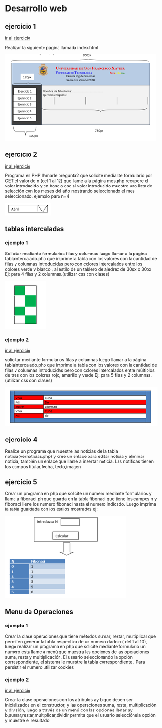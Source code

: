 # Desarrollo web

## ejercicio 1

[ir al ejercicio](https://github.com/Hidel57/ejercicios-web/tree/main/pregunta1)

Realizar la siguiente página llamada index.html

<img src="img_preg/preg_1.png" alt="pregunta 1" width="500">

## ejercicio 2

[ir al ejercicio](https://github.com/Hidel57/ejercicios-web/tree/main/pregunta2)

Programa en PHP llamarle pregunta2 que solicite mediante formulario por GET  el valor de  n (del 1 al 12) que llame a la página mes.php recupere el valor introducido y en base a ese al valor introducido muestre una lista de selección con los meses del año mostrando seleccionado el mes seleccionado. ejemplo para n=4


<img src="img_preg/preg_2_1.png" alt="pregunta 2">
 
## tablas intercaladas
 
### ejemplo 1
 
Solicitar mediante formularios filas y columnas  luego llamar a la página tablaintercalado.php que imprime la tabla con los valores con la cantidad de filas  y columnas introducidas pero con colores intercalados entre los colores verde y blanco , al estilo de un tablero de ajedrez de 30px x 30px  Ej: para 4 filas y 2 columnas.(utilizar css con clases) 
 
<img src="img_preg/preg_4.png" alt="pregunta 3">

### ejemplo 2

[ir al ejercicio](https://github.com/Hidel57/ejercicios-web/tree/main/pregunta3)

solicitar mediante formularios filas y columnas  luego llamar a la página tablaintercalado.php que imprime la tabla con los valores con la cantidad de filas  y columnas introducidas pero con colores intercalados entre múltiplos de tres con los colores rojo, amarillo y verde Ej: para 5 filas y 2 columnas.(utilizar css con clases) 
 
<img src="img_preg/preg_4_1.png" alt="pregunta 3">

## ejercicio 4
 
Realice un programa que muestre las noticias de la tabla noticia(vernoticias.php) y cree un enlace para editar noticia y eliminar noticia, también un enlace que llame a insertar noticia. Las  notificas tienen los campos titular,fecha, texto,imagen
 
## ejercicio 5
 
Crear  un programa  en php que solicite un numero mediante formularios y llame a fibonaci.ph que guarda en la tabla fibonaci que tiene los campos n y fibonaci llene los numero fibonaci hasta el numero indicado. Luego imprima la tabla guardada con los estilos mostrados ej:
 
 
<img src="img_preg/preg_5fib.png" alt="pregunta 1" width="400">

## Menu de Operaciones

### ejemplo 1

 Crear la clase operaciones que tiene métodos  sumar, restar, multiplicar que permiten generar la tabla respectiva de un numero dado n ( del 1 al 10), luego realizar un programa  en php que solicite mediante formulario un numero esta llame a menú que muestra las opciones de las operaciones suma,  resta  y multiplicación. El usuario seleccionando la opción correspondiente, el sistema le muestre la tabla correspondiente . Para persistir el numero utilizar cookies.

### ejemplo 2

[ir al ejercicio](https://github.com/Hidel57/ejercicios-web/tree/main/pregunta5)

Crear la clase operaciones con los atributos ay b que deben ser inicializados en el constructor, y las operaciones suma, resta, multiplicación y división, luego a través de un menú con las opciones llenar ay b,sumar,restar,multiplicar,dividir permita que el usuario selecciónela opción y muestre el resultado 

